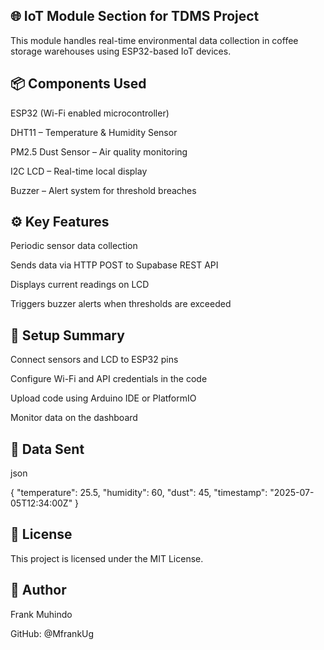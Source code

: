 ## 🌐 IoT Module Section for  TDMS Project
This module handles real-time environmental data collection in coffee storage warehouses using ESP32-based IoT devices.

## 📦 Components Used
ESP32 (Wi-Fi enabled microcontroller)

DHT11 – Temperature & Humidity Sensor

PM2.5 Dust Sensor – Air quality monitoring

I2C LCD – Real-time local display

Buzzer – Alert system for threshold breaches

## ⚙️ Key Features
Periodic sensor data collection

Sends data via HTTP POST to Supabase REST API

Displays current readings on LCD

Triggers buzzer alerts when thresholds are exceeded

## 🔌 Setup Summary
Connect sensors and LCD to ESP32 pins

Configure Wi-Fi and API credentials in the code

Upload code using Arduino IDE or PlatformIO

Monitor data on the dashboard

## 📡 Data Sent
json

{
  "temperature": 25.5,
  "humidity": 60,
  "dust": 45,
  "timestamp": "2025-07-05T12:34:00Z"
}

## 📄 License
This project is licensed under the MIT License.

## 🙋 Author
Frank Muhindo

GitHub: @MfrankUg




